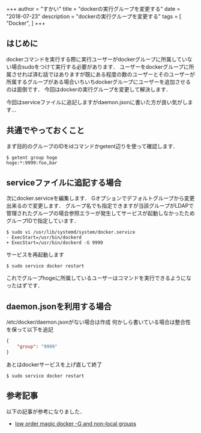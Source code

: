 +++
author = "すかい"
title = "dockerの実行グループを変更する"
date = "2018-07-23"
description = "dockerの実行グループを変更する"
tags = [
    "Docker",
]
+++

## はじめに

dockerコマンドを実行する際に実行ユーザーがdockerグループに所属していない場合sudoをつけて実行する必要があります．
ユーザーをdockerグループに所属させれば済む話ではありますが既にある程度の数のユーザーとそのユーザーが所属するグループがある場合いちいちdockerグループにユーザーを追加させるのは面倒です．
今回はdockerの実行グループを変更して解決します．

今回はserviceファイルに追記しますがdaemon.jsonに書いた方が良い気がします…

## 共通でやっておくこと

まず目的のグループのIDをidコマンドかgetent辺りを使って確認します．

```
$ getent group hoge
hoge:*:9999:foo,bar
```

## serviceファイルに追記する場合

次にdocker.serviceを編集します．
Gオプションでデフォルトグループから変更出来るので変更します．
グループ名でも指定できますが当該グループがLDAPで管理されたグループの場合参照エラーが発生してサービスが起動しなかったためグループIDで指定しています．

```
$ sudo vi /usr/lib/systemd/system/docker.service
- ExecStart=/usr/bin/dockerd
+ ExecStart=/usr/bin/dockerd -G 9999
```

サービスを再起動します

```
$ sudo service docker restart
```

これでグループhogeに所属しているユーザーはコマンドを実行できるようになったはずです．

## daemon.jsonを利用する場合

/etc/docker/daemon.jsonがない場合は作成
何かしら書いている場合は整合性を保って以下を追記

```json
{
    "group": "9999"
}
```

あとはdockerサービスを上げ直して終了

```
$ sudo service docker restart
```

## 参考記事

以下の記事が参考になりました．

- [low order magic docker -G and non-local groups](http://pvh.wp.sanbi.ac.za/2015/10/15/docker-g-and-non-local-groups/)
